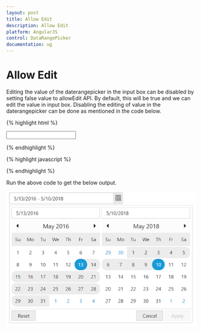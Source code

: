 ```yaml
---
layout: post
title: Allow Edit 
description: Allow Edit
platform: AngularJS
control: DataRangePicker
documentation: ug
---
```

# Allow Edit

Editing the value of the daterangepicker in the input box can be disabled by setting false value to allowEdit API. By default, this will be true and we can edit the value in input box. Disabling the editing of value in the daterangepicker can be done as mentioned in the code below.

{% highlight html %}

 <div ng-controller="dateRangeCtrl" >
        <input type="text" id="daterange" ej-daterangepicker e-value="value" e-width="300px" e-allowEdit="edit"/>
 </div>

{% endhighlight %}

{% highlight javascript %}

<script>
        angular.module('syncApp', ['ejangular'])
           .controller('dateRangeCtrl', function ($scope) {
               $scope.value = "5/13/2016 - 5/10/2018";
               $scope.edit = false;
           });
</script>

{% endhighlight %}

Run the above code to get the below output.

![](allow-edit_images/allow-edit.png)